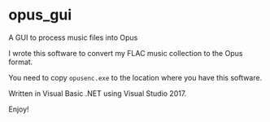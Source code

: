 # opus_gui
A GUI to process music files into Opus

I wrote this software to convert my FLAC music collection to the Opus format.

You need to copy `opusenc.exe` to the location where you have this software.

Written in Visual Basic .NET using Visual Studio 2017.

Enjoy!
